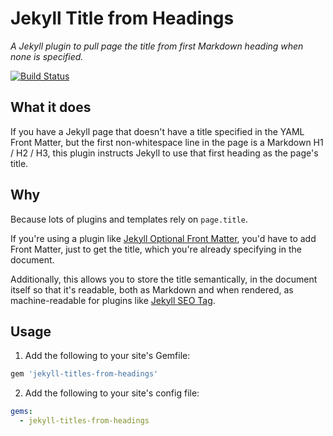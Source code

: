 # Jekyll Title from Headings

*A Jekyll plugin to pull page the title from first Markdown heading when none is specified.*

[![Build Status](https://travis-ci.org/benbalter/jekyll-title-from-headings.svg?branch=master)](https://travis-ci.org/benbalter/jekyll-title-from-headings)

## What it does

If you have a Jekyll page that doesn't have a title specified in the YAML Front Matter, but the first non-whitespace line in the page is a Markdown H1 / H2 / H3, this plugin instructs Jekyll to use that first heading as the page's title.

## Why

Because lots of plugins and templates rely on `page.title`.

If you're using a plugin like [Jekyll Optional Front Matter](https://github.com/benbalter/jekyll-optional-front-matter), you'd have to add Front Matter, just to get the title, which you're already specifying in the document.

Additionally, this allows you to store the title semantically, in the document itself so that it's readable, both as Markdown and when rendered, as machine-readable for plugins like [Jekyll SEO Tag](https://github.com/benbalter/jekyll-seo-tag).

## Usage

1. Add the following to your site's Gemfile:

  ```ruby
  gem 'jekyll-titles-from-headings'
  ```

2. Add the following to your site's config file:

  ```yml
  gems:
    - jekyll-titles-from-headings
  ```
